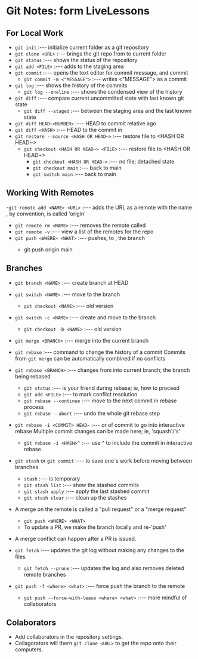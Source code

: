 
# Git Notes: form LiveLessons

## For Local Work
- `git init` :--- initialize current folder as a git repository
- `git clone <URL>` :--- brings the git repo from <URL> to current folder
- `git status` :--- shows the status of the repository
- `git add <FILE>` :--- adds <FILE> to the staging area
- `git commit` :--- opens the text editor for commit message, and commit
   - `git commit -m <"MESSAGE">` :--- writes <"MESSAGE"> as a commit
- `git log` :--- shows the history of the commits
   - `git log --oneline` :--- shows the condensed view of the history
- `git diff` :--- compare current uncommitted state with last known git state
   - `git diff --staged` :--- between the staging area and the last known state
- `git diff HEAD~<NUMBER>` :--- HEAD to commit <NUMBER> relative ago
- `git diff <HASH>` :--- HEAD to the commit in <HASH>
- `git restore --source <HASH OR HEAD~>` :--- restore file to <HASH OR HEAD~>
   - `git checkout <HASH OR HEAD~> <FILE>` :--- restore file to <HASH OR HEAD~>
      - `git checkout <HASH OR HEAD~>` :--- no file; detached state
      - `git checkout main` :--- back to main
      - `git switch main` :--- back to main

## Working With Remotes
-`git remote add <NAME> <URL>` :--- adds the URL as a remote with the name <NAME>
 	<NAME>, by convention, is called 'origin'
- `git remote rm <NAME>` :--- removes the remote called <NAME>
- `git remote -v` :--- view a list of the remotes for the repo
- `git push <WHERE> <WHAT>` :--- pushes, to <WHERE>, the <WHAT> branch
   - git push origin main

## Branches
- `git branch <NAME>` :--- create branch <NAME> at HEAD
- `git switch <NAME>` :--- move to the branch <NAME>
   - `git checkout <NAME>` :--- old version
- `git switch -c <NAME>` :--- create and move to the branch <NAME>
   - `git checkout -b <NAME>` :--- old version
- `git merge <BRANCH>` :--- merge <BRANCH> into the current branch 
- `git rebase` :--- command to change the history of a commit
	Commits from `git merge` can be automatically combined if no conflicts
- `git rebase <BRANCH>` :--- changes from <BRANCH> into current branch; the branch being rebased	
   - `git status` :--- is your friend during rebase; ie, how to proceed
   - `git add <FILE>` :--- to mark conflict resolution
   - `git rebase --continue` :--- move to the next commit in rebase process
   - `git rebase --abort` :--- undo the whole git rebase step
- `git rebase -i <COMMIT> HEAD~` :--- or <HASH> of commit to go into interactive rebase
	Multiple commit changes can be made here; ie, 'squash'/'s'
   - `git rebase -i <HASH>^` :--- use ^ to include the commit in interactive rebase
- `git stash` or `git commit` :--- to save one`s work before moving between branches
   - `stash` :--- is temporary
   - `git stash list` :--- show the stashed commits
   - `git stash apply` :--- apply the last stashed commit
   - `git stash clear` :--- clean up the stashes

- A merge on the remote is called a "pull request" or a "merge request"
   - `git push <WHERE> <WHAT>`
   - To update a PR, we make the branch locally and re-'push'

- A merge conflict can happen after a PR is issued.
- `git fetch` :--- updates the git log without making any changes to the files
   - `git fetch --prune` :--- updates the log and also removes deleted remote branches

- `git push -f <where> <what>` :--- force push the branch <what> to the remote <whare>
   - `git push --force-with-lease <where> <what>` :--- more mindful of collaborators

## Colaborators
- Add collaborators in the repository settings.
- Collagorators will thern `git clone <URL>` to get the repo onto their computers.
